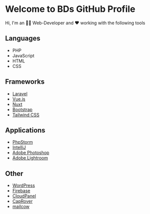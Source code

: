 # Welcome to BDs GitHub Profile

Hi, I'm an 👨‍💻 Web-Developer and ❤️ working with the following tools

## Languages

- PHP
- JavaScript
- HTML
- CSS

## Frameworks

- [Laravel](https://laravel.com/)
- [Vue.js](https://vuejs.org/)
- [Nuxt](https://nuxt.com/)
- [Bootstrap](https://getbootstrap.com/)
- [Tailwind CSS](https://tailwindcss.com/)

## Applications

- [PhpStorm](https://www.jetbrains.com/phpstorm/)
- [IntelliJ](https://www.jetbrains.com/idea)
- [Adobe Photoshop](https://www.adobe.com/products/photoshop.html)
- [Adobe Lightroom](https://www.adobe.com/products/illustrator.html)

## Other

- [WordPress](https://wordpress.org/)
- [Firebase](https://firebase.google.com/)
- [CloudPanel](https://www.cloudpanel.io/)
- [CapRover](https://caprover.com/)
- [mailcow](https://github.com/mailcow/mailcow-dockerized)
